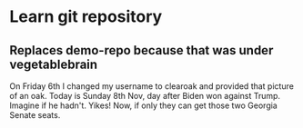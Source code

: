 # Learn git repository

## Replaces demo-repo because that was under vegetablebrain

On Friday 6th I changed my username to clearoak and provided that picture of an oak. 
Today is Sunday 8th Nov, day after Biden won against Trump. 
Imagine if he hadn't. Yikes! 
Now, if only they can get those two Georgia Senate seats. 
